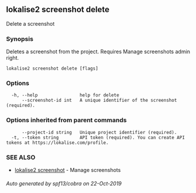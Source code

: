 ## lokalise2 screenshot delete

Delete a screenshot

### Synopsis

Deletes a screenshot from the project. Requires Manage screenshots admin right.

```
lokalise2 screenshot delete [flags]
```

### Options

```
  -h, --help                help for delete
      --screenshot-id int   A unique identifier of the screenshot (required).
```

### Options inherited from parent commands

```
      --project-id string   Unique project identifier (required).
  -t, --token string        API token (required). You can create API tokens at https://lokalise.com/profile.
```

### SEE ALSO

* [lokalise2 screenshot](lokalise2_screenshot.md)	 - Manage screenshots

###### Auto generated by spf13/cobra on 22-Oct-2019
